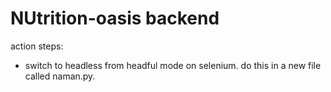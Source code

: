 # NUtrition-oasis backend

action steps:

- switch to headless from headful mode on selenium. do this in a new file called naman.py.
